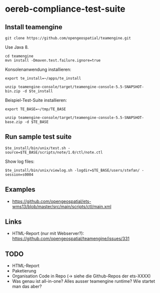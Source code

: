 # oereb-compliance-test-suite

## Install teamengine

```
git clone https://github.com/opengeospatial/teamengine.git
```

Use Java 8.

```
cd teamengine
mvn install -Dmaven.test.failure.ignore=true
```

Konsolenanwendung installieren:

```
export te_install=~/apps/te_install
```

```
unzip teamengine-console/target/teamengine-console-5.5-SNAPSHOT-bin.zip -d $te_install
```

Beispiel-Test-Suite installieren:

```
export TE_BASE=~/tmp/TE_BASE
```

```
unzip teamengine-console/target/teamengine-console-5.5-SNAPSHOT-base.zip -d $TE_BASE
```

## Run sample test suite

```
$te_install/bin/unix/test.sh -source=$TE_BASE/scripts/note/1.0/ctl/note.ctl
```

Show log files:
```
$te_install/bin/unix/viewlog.sh -logdir=$TE_BASE/users/stefan/ -session=s0004
```

## Examples

- https://github.com/opengeospatial/ets-wms13/blob/master/src/main/scripts/ctl/main.xml


## Links

- HTML-Report (nur mit Webserver?): https://github.com/opengeospatial/teamengine/issues/331

## TODO

- HTML-Report
- Paketierung 
- Organisation Code in Repo (-> siehe die Github-Repos der ets-XXXX)
- Was genau ist all-in-one? Alles ausser teamengine runtime? Wie startet man das aber?